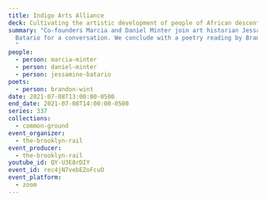 ```yaml
---
title: Indigo Arts Alliance
deck: Cultivating the artistic development of people of African descent
summary: "Co-founders Marcia and Daniel Minter join art historian Jessamine
  Batario for a conversation. We conclude with a poetry reading by Brandon Wint.
  "
people:
  - person: marcia-minter
  - person: daniel-minter
  - person: jessamine-batario
poets:
  - person: brandon-wint
date: 2021-07-08T13:00:00-0500
end_date: 2021-07-08T14:00:00-0500
series: 337
collections:
  - common-ground
event_organizer:
  - the-brooklyn-rail
event_producer:
  - the-brooklyn-rail
youtube_id: QY-U3E8rDIY
event_id: rec4jN7vebEZoFcuO
event_platform:
  - zoom
---
```

